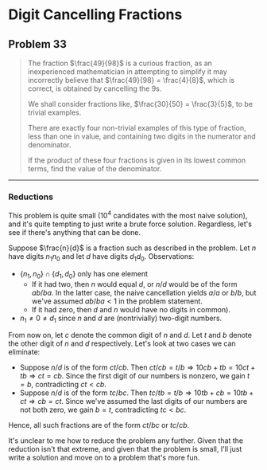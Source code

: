 # Digit Cancelling Fractions

## Problem 33

> The fraction $\frac{49}{98}$ is a curious fraction, as an inexperienced mathematician in attempting to 
> simplify it may incorrectly believe that $\frac{49}{98} = \frac{4}{8}$, which is correct, is obtained 
> by cancelling the $9$s.
> 
> We shall consider fractions like, $\frac{30}{50} = \frac{3}{5}$, to be trivial examples.
> 
> There are exactly four non-trivial examples of this type of fraction, less than one in value, and 
> containing two digits in the numerator and denominator.
> 
> If the product of these four fractions is given in its lowest common terms, find the 
> value of the denominator.

---

### Reductions

This problem is quite small ($10^4$ candidates with the most naive solution), and it's quite tempting to just write a brute force solution.
Regardless, let's see if there's anything that can be done.

Suppose $\frac{n}{d}$ is a fraction such as described in the problem. Let $n$ have digits $n_1n_0$ and 
let $d$ have digits $d_1d_0$. Observations:

- $\{n_1, n_0\} \cap \{d_1, d_0\}$ only has one element
  - If it had two, then $n$ would equal $d$, or $n/d$ would be of the form $ab/ba$. In the latter case, the naive cancellation yields $a/a$ or $b/b$, but we've assumed $ab/ba < 1$ in the problem statement.
  - If it had zero, then $d$ and $n$ would have no digits in common).
- $n_1 \neq 0 \neq d_1$ since $n$ and $d$ are (nontrivially) two-digit numbers.

From now on, let $c$ denote the common digit of $n$ and $d$. Let $t$ and $b$ denote the other digit of $n$ and $d$ respectively. Let's look
at two cases we can eliminate:

- Suppose $n/d$ is of the form $ct/cb$. Then $ct/cb = t/b \Rightarrow 10cb+tb = 10ct + tb \Rightarrow ct=cb$. Since the first digit of our numbers is nonzero, we gain $t=b$, contradicting $ct < cb$.
- Suppose $n/d$ is of the form $tc/bc$. Then $tc/tb = t/b \Rightarrow 10tb+cb = 10tb+ct \Rightarrow cb=ct$. Since we've assumed the last digits of our numbers are not both zero, we gain $b=t$, contradicting $tc < bc$.

Hence, all such fractions are of the form $ct/bc$ or $tc/cb$.

It's unclear to me how to reduce the problem any further. Given that the reduction isn't that extreme, and given that the problem is 
small, I'll just write a solution and move on to a problem that's more fun.